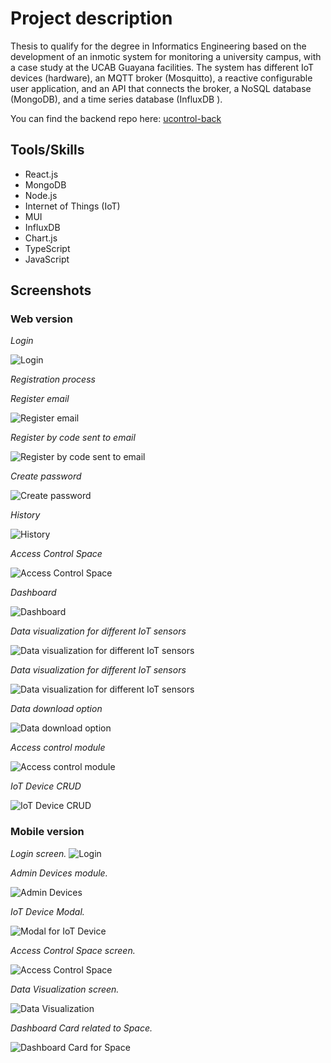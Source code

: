 # Project description 

Thesis to qualify for the degree in Informatics Engineering based on the development of an inmotic system for monitoring a university campus, with a case study at the UCAB Guayana facilities. The system has different IoT devices (hardware), an MQTT broker (Mosquitto), a reactive configurable user application, and an API that connects the broker, a NoSQL database (MongoDB), and a time series database (InfluxDB ).

You can find the backend repo here: [ucontrol-back](https://github.com/moniquitatxt/ucontrol-back)

## Tools/Skills

- React.js 
- MongoDB 
- Node.js 
- Internet of Things (IoT) 
- MUI 
- InfluxDB 
- Chart.js 
- TypeScript 
- JavaScript

## Screenshots

### Web version

*Login*

![Login](https://i.imgur.com/Ofmi5ge.png)

*Registration process*


*Register email*

![Register email](https://i.imgur.com/4Ke9sFk.png)

*Register by code sent to email*

![Register by code sent to email](https://i.imgur.com/zeWPknP.png)

*Create password*

![Create password](https://i.imgur.com/SRC2urV.png)

*History*

![History](https://i.imgur.com/QO0z5bi.png)

*Access Control Space*

![Access Control Space](https://i.imgur.com/llXMWNW.png)


*Dashboard*

![Dashboard](https://media.licdn.com/dms/image/D4D2DAQE9TF90W4rjAA/profile-treasury-image-shrink_800_800/0/1702317231399?e=1707494400&v=beta&t=KxUGFaOwvrzIu_6CBIxyZxlAigkXY5hv5N8zAnsSsbg)

*Data visualization for different IoT sensors*

![Data visualization for different IoT sensors](https://media.licdn.com/dms/image/D4D2DAQFdFSMBEL2Aow/profile-treasury-image-shrink_800_800/0/1702317255413?e=1707494400&v=beta&t=pQzmG973VQbEdZvmdFxZwsBuiAo7hZ5xbfUpOjrcNxA)

*Data visualization for different IoT sensors* 

![Data visualization for different IoT sensors](https://media.licdn.com/dms/image/D4D2DAQHxhCVKC3Od_g/profile-treasury-image-shrink_800_800/0/1702317294631?e=1707494400&v=beta&t=9eIgt9RNp5oHlrrNbYmMglWcOczaZRN0uIEXFXjpaNo)

*Data download option*

![Data download option](https://media.licdn.com/dms/image/D4D2DAQH-YZyCfm26aQ/profile-treasury-image-shrink_800_800/0/1702317307136?e=1707494400&v=beta&t=6G-GaCPNpjAYQiZMtG8SZNBTIwWOrLI3xEiiCp6fs28)

*Access control module* 

![Access control module](https://media.licdn.com/dms/image/D4D2DAQFxzdTbvBdhWQ/profile-treasury-image-shrink_800_800/0/1702317328044?e=1707494400&v=beta&t=bs26G_0UtJA0LNKMgqJDzyAkKYuU1GpWx23z74D8hfE)


*IoT Device CRUD*

![IoT Device CRUD](https://media.licdn.com/dms/image/D4D2DAQGaxsJ2jpIiIQ/profile-treasury-image-shrink_800_800/0/1702317355365?e=1707494400&v=beta&t=iQp3nGicANR55SryYU3uFNLQvsXaeRT0MdD-HoyG_kw)


### Mobile version


*Login screen.*
![Login](https://i.imgur.com/wpUZf4P.png)


*Admin Devices module.*

![Admin Devices](https://i.imgur.com/981vMCO.png)


*IoT Device Modal.*

![Modal for IoT Device](https://i.imgur.com/cncDy8p.png)


*Access Control Space screen.*

![Access Control Space](https://i.imgur.com/1YEMyXP.png)


*Data Visualization screen.*

![Data Visualization](https://i.imgur.com/9YSLcfH.png)


*Dashboard Card related to Space.*

![Dashboard Card for Space](https://i.imgur.com/eF49Yrd.png)
